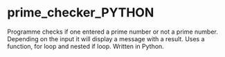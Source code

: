 # prime_checker_PYTHON

Programme checks if one entered a prime number or not a prime number.
Depending on the input it will display a message with a result.
Uses a function, for loop and nested if loop.
Written in Python.
